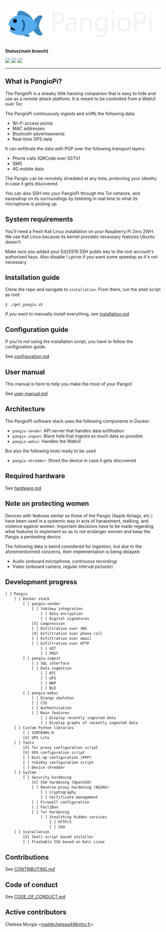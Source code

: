 ![](./docs/logo.png)

**Status(main branch)**

![](https://img.shields.io/badge/maintained-yes-green)
![](https://img.shields.io/badge/license-MIT-blue)
[![](https://img.shields.io/badge/website-pangio.xyz-red)](https://pangio.xyz)

---

## What is PangioPi?

The PangioPi is a sneaky little hacking companion that is easy to hide and use as a remote attack platform. It is meant to be controlled from a WebUI over Tor.

The PangioPi continuously ingests and sniffs the following data:
- Wi-Fi access points
- MAC addresses
- Bluetooth advertisements
- Real-time GPS data

It can exfiltrate the data with PGP over the following transport layers:
- Phone calls (QRCode over SSTV)
- SMS
- 4G mobile data

The Pangio can be remotely shredded at any time, protecting your identity in case it gets discovered.

You can also SSH into your PangioPi through the Tor network, and eavesdrop on its surroundings by listening in real time to what its microphone is picking up.

## System requirements

You'll need a fresh Kali Linux installation on your Raspberry Pi Zero 2WH. We use Kali Linux because its kernel provides necessary features Ubuntu doesn't.

Make sure you added your Ed25519 SSH public key to the root account's authorized keys. Also disable `lightdm` if you want some speedup as it's not necessary.

## Installation guide

Clone the repo and navigate to `installation`. From there, run the shell script as root:

`$ ./get_pangio.sh`

If you want to manually install everything, see [installation.md](./docs/installation.md)

## Configuration guide

If you're not using the installation script, you have to follow the configuration guide.

See [configuration.md](./docs/configuration.md)

## User manual

This manual is here to help you make the most of your Pangio!

See [user-manual.md](./docs/user-manual.md)

## Architecture

The PangioPI software stack uses the following components in Docker:
- `pangio-sender`: API server that handles data exfiltration
- `pangio-ingest`: Black hole that ingests as much data as possible
- `pangio-webui`: Handles the WebUI

But also the following tools ready to be used
- `pangio-shredder`: Shred the device in case it gets discovered

## Required hardware

See [hardware.md](./docs/hardware.md)

## Note on protecting women

Devices with features similar as those of the Pangio (Apple Airtags, etc.) have been used in a systemic way in acts of harassment, stalking, and violence against women. Important decisions have to be made regarding what features to implement so as to not endanger women and keep the Pangio a pentesting device.

The following data is beind considered for ingestion, but due to the aforementionned concerns, their implementation is being delayed:

- Audio (onboard microphone, continuous recording)
- Video (onboard camera, regular interval pictures)

## Development progress

```
[ ] Pangio
    [ ] Docker stack
        [ ] pangio-sender
            [ ] Yubikey integration
                [ ] Data encryption
                [ ] Digital signatures
            [X] Compression
            [ ] Exfiltration over SMS
            [X] Exfiltration over phone call
            [ ] Exfiltration over email
            [ ] Exfiltration over HTTP
                [ ] GET
                [ ] POST
        [ ] pangio-ingest
            [ ] SQL interface
            [ ] Data ingestion
                [ ] RTC
                [ ] GPS
                [ ] WAP
                [ ] BLE
        [ ] pangio-webui
            [ ] Django skeleton
            [ ] CSS
            [ ] Authentication
            [ ] Main features
                [ ] Display recently ingested data
                [ ] Display graphs of recently ingested data
    [ ] Custom Python libraries
        [ ] SIM7600G-H
        [X] UPS Lite
    [ ] Tools
        [X] Tor proxy configuration script
        [X] GPG configuration script
        [ ] Dial-Up configuration (PPP)
        [ ] YubiKey configuration script
        [ ] Device shredder
    [ ] System
        [ ] Security hardening
            [X] SSH hardening (OpenSSH)
            [ ] Reverse-proxy hardening (NGINX)
                [ ] Cryptography
                [ ] Certificate management
            [ ] Firewall configuration
            [ ] Fail2Ban
            [ ] Tor hardening
                [ ] Stealthing hidden services
                    [ ] HTTP/S
                    [ ] SSH
    [ ] Installation
        [X] Shell-script based installer
        [ ] Flashable ISO based on Kali Linux
```

## Contributions

See [CONTRIBUTING.md](./CONTRIBUTING.md)

## Code of conduct

See [CODE_OF_CONDUCT.md](./CODE_OF_CONDUCT.md)

## Active contributors

Chelsea Murgia <[mail@chelsea486mhz.fr](mailto:mail@chelsea486mhz.fr)>
